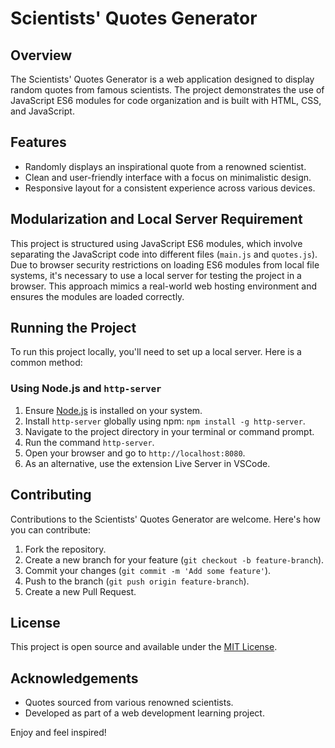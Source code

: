 # Scientists' Quotes Generator

## Overview
The Scientists' Quotes Generator is a web application designed to display random quotes from famous scientists. The project demonstrates the use of JavaScript ES6 modules for code organization and is built with HTML, CSS, and JavaScript.

## Features
- Randomly displays an inspirational quote from a renowned scientist.
- Clean and user-friendly interface with a focus on minimalistic design.
- Responsive layout for a consistent experience across various devices.

## Modularization and Local Server Requirement
This project is structured using JavaScript ES6 modules, which involve separating the JavaScript code into different files (`main.js` and `quotes.js`). Due to browser security restrictions on loading ES6 modules from local file systems, it's necessary to use a local server for testing the project in a browser. This approach mimics a real-world web hosting environment and ensures the modules are loaded correctly.

## Running the Project
To run this project locally, you'll need to set up a local server. Here is a common method:

### Using Node.js and `http-server`
1. Ensure [Node.js](https://nodejs.org/) is installed on your system.
2. Install `http-server` globally using npm: `npm install -g http-server`.
3. Navigate to the project directory in your terminal or command prompt.
4. Run the command `http-server`.
5. Open your browser and go to `http://localhost:8080`.
6. As an alternative, use the extension Live Server in VSCode.

## Contributing
Contributions to the Scientists' Quotes Generator are welcome. Here's how you can contribute:
1. Fork the repository.
2. Create a new branch for your feature (`git checkout -b feature-branch`).
3. Commit your changes (`git commit -m 'Add some feature'`).
4. Push to the branch (`git push origin feature-branch`).
5. Create a new Pull Request.

## License
This project is open source and available under the [MIT License](LICENSE).

## Acknowledgements
- Quotes sourced from various renowned scientists.
- Developed as part of a web development learning project.

Enjoy and feel inspired!
